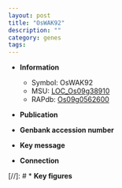 ```yaml
---
layout: post
title: "OsWAK92"
description: ""
category: genes
tags: 
---
```


* **Information**  
    + Symbol: OsWAK92  
    + MSU: [LOC_Os09g38910](http://rice.uga.edu/cgi-bin/ORF_infopage.cgi?orf=LOC_Os09g38910)  
    + RAPdb: [Os09g0562600](http://rapdb.dna.affrc.go.jp/viewer/gbrowse_details/irgsp1?name=Os09g0562600)  

* **Publication**  

* **Genbank accession number**  

* **Key message**  

* **Connection**  

[//]: # * **Key figures**  


